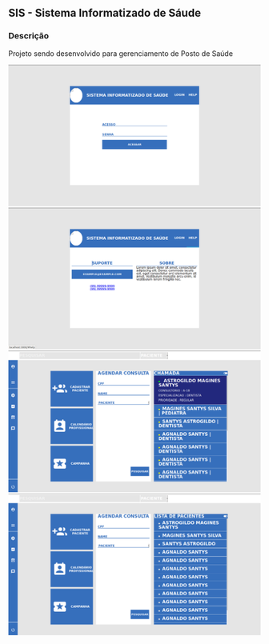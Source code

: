 ## SIS - Sistema Informatizado de Sáude

### Descrição
Projeto sendo desenvolvido para gerenciamento de Posto de Saúde

![](src/assets/img/prototype00.png?raw=true)
![](src/assets/img/prototype01.png?raw=true)
![](src/assets/img/prototype1.png?raw=true)
![](src/assets/img/prototype2.png?raw=true)
